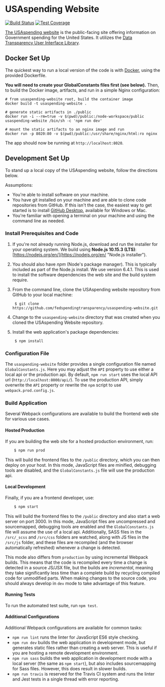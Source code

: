 # USAspending Website

[![Build Status](https://travis-ci.com/fedspendingtransparency/usaspending-website.svg?branch=dev)](https://travis-ci.com/fedspendingtransparency/usaspending-website) [![Test Coverage](https://codeclimate.com/github/fedspendingtransparency/usaspending-website/badges/coverage.svg)](https://codeclimate.com/github/fedspendingtransparency/usaspending-website/coverage)

[The USAspending website](https://www.usaspending.gov/) is the public-facing site offering information on Government spending for the United States. It utilizes the [Data Transparency User Interface Library](https://github.com/fedspendingtransparency/data-transparency-ui).

## Docker Set Up

The quickest way to run a local version of the code is with  [Docker](https://www.docker.com/), using the provided Dockerfile.

**You will need to create your GlobalConstants files first (see below).** Then, to build the Docker image, artifacts, and run in a simple Nginx configuration:

```
# from usaspending-website root, build the container image
docker build -t usaspending-website .

# generate static artifacts in ./public
docker run -i --rm=true -v $(pwd)/public:/node-workspace/public usaspending-website /bin/sh -c 'npm run dev'

# mount the static artifacts to an nginx image and run
docker run -p 8020:80 -v $(pwd)/public:/usr/share/nginx/html:ro nginx
```

The app should now be running at `http://localhost:8020`.

## Development Set Up

To stand up a local copy of the USAspending website, follow the directions below.

Assumptions:

* You're able to install software on your machine.
* You have git installed on your machine and are able to clone code repositories from GitHub. If this isn't the case, the easiest way to get started is to install [GitHub Desktop](https://desktop.github.com/ "GitHub desktop"), available for Windows or Mac.
* You're familiar with opening a terminal on your machine and using the command line as needed.


### Install Prerequisites and Code

1. If you're not already running Node.js, download and run the installer for your operating system. We build using **Node.js 10.15.3 (LTS)**: [https://nodejs.org/en/](https://nodejs.org/en/ "Node.js installer").

2. You should also have *npm* (Node's package manager). This is typically included as part of the Node.js install. We use version 6.4.1. This is used to install the software dependencies the web site and the build system require.

3. From the command line, clone the USAspending website repository from GitHub to your local machine:

        $ git clone https://github.com/fedspendingtransparency/usaspending-website.git

4. Change to the `usaspending-website` directory that was created when you cloned the USAspending Website repository.

5. Install the web application's package dependencies:

        $ npm install


### Configuration File

The `usaspending-website` folder provides a single configuration file named `GlobalConstants.js`. Here you may adjust the `API` property to use either a local api or the production api. By default, `npm run start` uses the local API url (`http://localhost:8000/api/`). To use the production API, simply overwrite the `API` property or rewrite the `npm` script to use `webpack.prod.config.js`.

### Build Application

Several Webpack configurations are available to build the frontend web site for various use cases.

#### Hosted Production

If you are building the web site for a hosted production environment, run:

```bash
	$ npm run prod
```
This will build the frontend files to the `/public` directory, which you can then deploy on your host. In this mode, JavaScript files are minified, debugging tools are disabled, and the `GlobalConstants.js` file will use the production api.

#### Local Development

Finally, if you are a frontend developer, use:

```bash
	$ npm start
```

This will build the frontend files to the `/public` directory and also start a web server on port 3000. In this mode, JavaScript files are uncompressed and sourcemapped, debugging tools are enabled and the `GlobalConstants.js` file will assume the use of a local api. Additionally, SASS files in the `/src/_scss` and `/src/css` folders are watched, along with JS files in the `/src/js` folder, and these files are recompiled (and the browser automatically refreshed) whenever a change is detected.

This mode also differs from `production` by using incremental Webpack builds. This means that the code is recompiled every time a change is detected in a source JS/JSX file, but the builds are *incremental*, meaning they take significantly less time than a complete build by recycling compiled code for unmodified parts. When making changes to the source code, you should always develop in `dev` mode to take advantage of this feature.

#### Running Tests

To run the automated test suite, run `npm test`.

#### Additional Configurations

Additional Webpack configurations are available for common tasks:

* `npm run lint` runs the linter for JavaScript ES6 style checking.
* `npm run dev` builds the web application in development mode, but generates static files rather than creating a web server. This is useful if you are hosting a remote development environment.
* `npm run sass` builds the web application in development mode with a local server (the same as `npm start`), but also includes sourcemapping for Sass files. However, this does result in slower builds.
* `npm run travis` is reserved for the Travis CI system and runs the linter and Jest tests in a single thread with error reporting.
